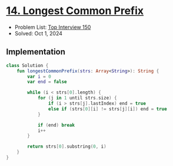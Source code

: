 # [14. Longest Common Prefix](https://leetcode.com/problems/longest-common-prefix/)

- Problem List: [Top Interview 150](https://leetcode.com/studyplan/top-interview-150/)
- Solved: Oct 1, 2024

## Implementation

```kotlin
class Solution {
    fun longestCommonPrefix(strs: Array<String>): String {
        var i = 0
        var end = false

        while (i < strs[0].length) {
            for (j in 1 until strs.size) {
                if (i > strs[j].lastIndex) end = true
                else if (strs[0][i] != strs[j][i]) end = true
            }

            if (end) break
            i++
        }

        return strs[0].substring(0, i)
    }
}
```
